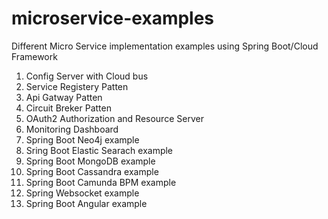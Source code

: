 # microservice-examples
Different Micro Service implementation examples using Spring Boot/Cloud Framework

1) Config Server with Cloud bus
2) Service Registery Patten
3) Api Gatway Patten
4) Circuit Breker Patten
5) OAuth2 Authorization and Resource Server
5) Monitoring Dashboard
6) Spring Boot Neo4j example
7) Sring Boot Elastic Searach example
8) Spring Boot MongoDB example
9) Spring Boot Cassandra example
10) Spring Boot Camunda BPM example
11) Spring Websocket example
12) Spring Boot Angular example
